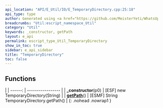 ```yaml
---
api_location: "API/E_Util/IO/E_TemporaryDirectory.cpp:25:18"
api_type: type
author: Generated using <a href="https://github.com/MeisterYeti/WhatsUpDoc">WhatsUpDoc</a>
breadcrumbs: "Util:escript_namespace_Util"
category: "Util"
keywords: _constructor, getPath
layout: e_api
permalink: escript_type_Util_TemporaryDirectory
show_in_toc: true
sidebar: e_api_sidebar
title: "TemporaryDirectory"
toc: false
---
```


## Functions

|
| ------: | ----------------- |
| **_constructor**(p0) | [ESF] new TemporaryDirectory(String) |
| **[getPath](classUtil_1_1TemporaryDirectory#classUtil_1_1TemporaryDirectory_1a0a4acbad403f9cbffd6de8e0ae459b3f)**() | [ESMF] String TemporaryDirectory.getPath() |
{: .nohead .nowrap1 }
